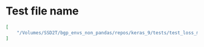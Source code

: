 # Test file name

```json
[
    "/Volumes/SSD2T/bgp_envs_non_pandas/repos/keras_9/tests/test_loss_masking.py"
]
```
